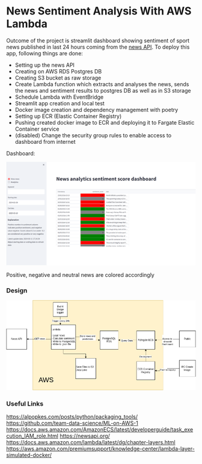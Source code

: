 # News Sentiment Analysis With AWS Lambda

Outcome of the project is streamlit dashboard showing sentiment of sport news published in last 24 hours coming from the [news API](https://newsapi.org/). To deploy this app, following things are done: 
* Setting up the news API
* Creating on AWS RDS Postgres DB
* Creating S3 bucket as raw storage
* Create Lambda function which extracts and analyses the news, sends the news and sentiment results to postgres DB as well as in S3 storage
* Schedule Lambda with EventBridge
* Streamlit app creation and local test
* Docker image creation and dependency management with poetry
* Setting up ECR (Elastic Container Registry)
* Pushing created docker image to ECR and deploying it to Fargate Elastic Container service
* (disabled) Change the security group rules to enable access to dashboard from internet

Dashboard: 

![alt text](https://github.com/tamaricki/News_sentiment_analysis_AWS/blob/main/code/images/streamlit_screen.png)

Positive, negative and neutral news are colored accordingly 



### Design


![alt text](https://github.com/tamaricki/News_sentiment_analysis_AWS/blob/main/code/images/newsSentiment_projectGraph.png)


### Useful Links 

https://alpopkes.com/posts/python/packaging_tools/ 
https://github.com/team-data-science/ML-on-AWS-1 
https://docs.aws.amazon.com/AmazonECS/latest/developerguide/task_execution_IAM_role.html 
https://newsapi.org/ 
https://docs.aws.amazon.com/lambda/latest/dg/chapter-layers.html
https://aws.amazon.com/premiumsupport/knowledge-center/lambda-layer-simulated-docker/ 

